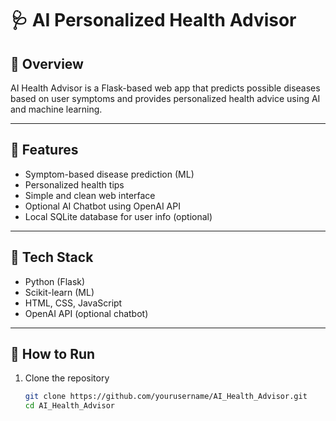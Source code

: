 # 🩺 AI Personalized Health Advisor

## 📘 Overview
AI Health Advisor is a Flask-based web app that predicts possible diseases based on user symptoms and provides personalized health advice using AI and machine learning.

---

## 🚀 Features
- Symptom-based disease prediction (ML)
- Personalized health tips
- Simple and clean web interface
- Optional AI Chatbot using OpenAI API
- Local SQLite database for user info (optional)

---

## 🧩 Tech Stack
- Python (Flask)
- Scikit-learn (ML)
- HTML, CSS, JavaScript
- OpenAI API (optional chatbot)

---

## 🧠 How to Run
1. Clone the repository  
   ```bash
   git clone https://github.com/yourusername/AI_Health_Advisor.git
   cd AI_Health_Advisor


